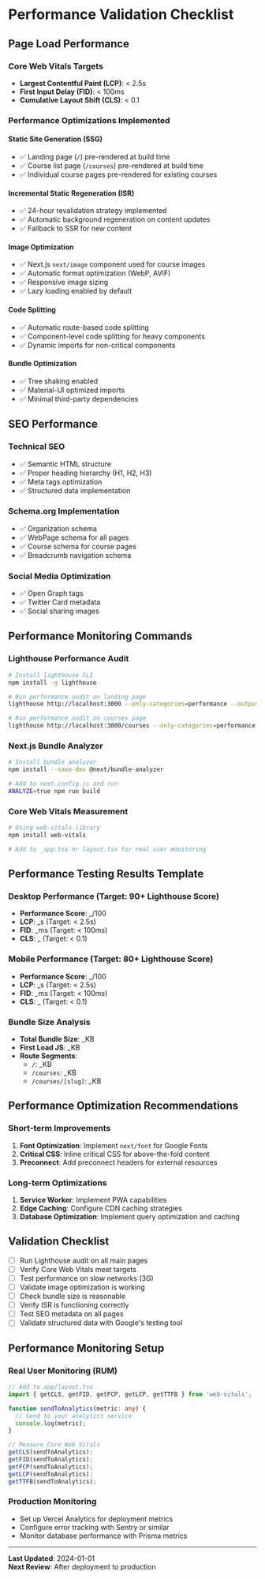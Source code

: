 # Performance Validation Checklist

## Page Load Performance

### Core Web Vitals Targets
- **Largest Contentful Paint (LCP)**: < 2.5s
- **First Input Delay (FID)**: < 100ms  
- **Cumulative Layout Shift (CLS)**: < 0.1

### Performance Optimizations Implemented

#### Static Site Generation (SSG)
- ✅ Landing page (`/`) pre-rendered at build time
- ✅ Course list page (`/courses`) pre-rendered at build time
- ✅ Individual course pages pre-rendered for existing courses

#### Incremental Static Regeneration (ISR)
- ✅ 24-hour revalidation strategy implemented
- ✅ Automatic background regeneration on content updates
- ✅ Fallback to SSR for new content

#### Image Optimization
- ✅ Next.js `next/image` component used for course images
- ✅ Automatic format optimization (WebP, AVIF)
- ✅ Responsive image sizing
- ✅ Lazy loading enabled by default

#### Code Splitting
- ✅ Automatic route-based code splitting
- ✅ Component-level code splitting for heavy components
- ✅ Dynamic imports for non-critical components

#### Bundle Optimization
- ✅ Tree shaking enabled
- ✅ Material-UI optimized imports
- ✅ Minimal third-party dependencies

## SEO Performance

### Technical SEO
- ✅ Semantic HTML structure
- ✅ Proper heading hierarchy (H1, H2, H3)
- ✅ Meta tags optimization
- ✅ Structured data implementation

### Schema.org Implementation
- ✅ Organization schema
- ✅ WebPage schema for all pages
- ✅ Course schema for course pages
- ✅ Breadcrumb navigation schema

### Social Media Optimization
- ✅ Open Graph tags
- ✅ Twitter Card metadata
- ✅ Social sharing images

## Performance Monitoring Commands

### Lighthouse Performance Audit
```bash
# Install lighthouse CLI
npm install -g lighthouse

# Run performance audit on landing page
lighthouse http://localhost:3000 --only-categories=performance --output=json --output-path=./performance-reports/landing-page.json

# Run performance audit on courses page
lighthouse http://localhost:3000/courses --only-categories=performance --output=json --output-path=./performance-reports/courses-page.json
```

### Next.js Bundle Analyzer
```bash
# Install bundle analyzer
npm install --save-dev @next/bundle-analyzer

# Add to next.config.js and run
ANALYZE=true npm run build
```

### Core Web Vitals Measurement
```bash
# Using web-vitals library
npm install web-vitals

# Add to _app.tsx or layout.tsx for real user monitoring
```

## Performance Testing Results Template

### Desktop Performance (Target: 90+ Lighthouse Score)
- **Performance Score**: _/100
- **LCP**: _s (Target: < 2.5s)
- **FID**: _ms (Target: < 100ms)
- **CLS**: _ (Target: < 0.1)

### Mobile Performance (Target: 80+ Lighthouse Score)
- **Performance Score**: _/100
- **LCP**: _s (Target: < 2.5s)
- **FID**: _ms (Target: < 100ms)
- **CLS**: _ (Target: < 0.1)

### Bundle Size Analysis
- **Total Bundle Size**: _KB
- **First Load JS**: _KB
- **Route Segments**: 
  - `/`: _KB
  - `/courses`: _KB
  - `/courses/[slug]`: _KB

## Performance Optimization Recommendations

### Short-term Improvements
1. **Font Optimization**: Implement `next/font` for Google Fonts
2. **Critical CSS**: Inline critical CSS for above-the-fold content
3. **Preconnect**: Add preconnect headers for external resources

### Long-term Optimizations
1. **Service Worker**: Implement PWA capabilities
2. **Edge Caching**: Configure CDN caching strategies
3. **Database Optimization**: Implement query optimization and caching

## Validation Checklist

- [ ] Run Lighthouse audit on all main pages
- [ ] Verify Core Web Vitals meet targets
- [ ] Test performance on slow networks (3G)
- [ ] Validate image optimization is working
- [ ] Check bundle size is reasonable
- [ ] Verify ISR is functioning correctly
- [ ] Test SEO metadata on all pages
- [ ] Validate structured data with Google's testing tool

## Performance Monitoring Setup

### Real User Monitoring (RUM)
```typescript
// Add to app/layout.tsx
import { getCLS, getFID, getFCP, getLCP, getTTFB } from 'web-vitals';

function sendToAnalytics(metric: any) {
  // Send to your analytics service
  console.log(metric);
}

// Measure Core Web Vitals
getCLS(sendToAnalytics);
getFID(sendToAnalytics);
getFCP(sendToAnalytics);
getLCP(sendToAnalytics);
getTTFB(sendToAnalytics);
```

### Production Monitoring
- Set up Vercel Analytics for deployment metrics
- Configure error tracking with Sentry or similar
- Monitor database performance with Prisma metrics

---

**Last Updated**: 2024-01-01  
**Next Review**: After deployment to production